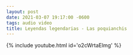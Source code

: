 ```yaml
---
layout: post
date: 2021-03-07 19:17:00 -0600
tags: audio video
title: Leyendas legendarias - Las poquianchis
---
```

{% include youtube.html id='o2cWrtaElmg' %}